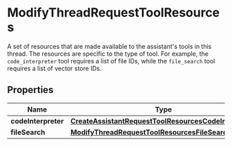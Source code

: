 

# ModifyThreadRequestToolResources

A set of resources that are made available to the assistant's tools in this thread. The resources are specific to the type of tool. For example, the `code_interpreter` tool requires a list of file IDs, while the `file_search` tool requires a list of vector store IDs. 

## Properties

| Name | Type | Description | Notes |
|------------ | ------------- | ------------- | -------------|
|**codeInterpreter** | [**CreateAssistantRequestToolResourcesCodeInterpreter**](CreateAssistantRequestToolResourcesCodeInterpreter.md) |  |  [optional] |
|**fileSearch** | [**ModifyThreadRequestToolResourcesFileSearch**](ModifyThreadRequestToolResourcesFileSearch.md) |  |  [optional] |



